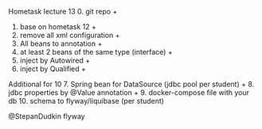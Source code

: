 Hometask lecture 13
0. git repo +
1. base on hometask 12 +
2. remove all xml configuration +
3. All beans to annotation +
4. at least 2 beans of the same type (interface) +
5. inject by Autowired + 
6. inject by Qualified +

Additional for 10
7. Spring bean for DataSource (jdbc pool per student) +
8. jdbc properties by @Value annotation +
9. docker-compose file with your db
10. schema to flyway/liquibase (per student)

@StepanDudkin flyway
